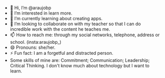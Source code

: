- 👋 Hi, I’m @araujobp
- 👀 I’m interested in learn more. 
- 🌱 I’m currently learning about creating apps. 
- 💞️ I’m looking to collaborate on with my teacher so that I can do incredible work with the content he teaches me. 
- 📫 How to reach me: through my social networks, telephone, address or school. (insta:araujobp_) 
- 😄 Pronouns: she/her. 
- ⚡ Fun fact: I am a forgetful and distracted person.
- Some skills of mine are:
Commitment; 
Communication; 
Leadership; 
Critical Thinking.
I don't know much about technology but I want to learn. 
<!---
araujobp/araujobp is a ✨ special ✨ repository because its `README.md` (this file) appears on your GitHub profile.
You can click the Preview link to take a look at your changes.
--->
